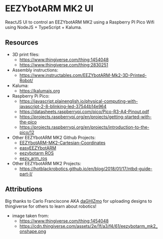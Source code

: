 # EEZYbotARM MK2 UI
ReactJS UI to control an EEZYbotARM MK2 using a Raspberry PI Pico Wifi using NodeJS + TypeScript + Kaluma.

## Resources
- 3D print files:
  - https://www.thingiverse.com/thing:1454048
  - https://www.thingiverse.com/thing:2830251
- Assembly instructions:
  - https://www.instructables.com/EEZYbotARM-Mk2-3D-Printed-Robot/
- Kaluma:
  - https://kalumajs.org
- Raspberry Pi Pico:
  - https://javascript.plainenglish.io/physical-computing-with-javascript-2-8-blinking-led-37544b14e964
  - https://datasheets.raspberrypi.com/pico/Pico-R3-A4-Pinout.pdf
  - https://projects.raspberrypi.org/en/projects/getting-started-with-the-pico
  - https://projects.raspberrypi.org/en/projects/introduction-to-the-pico/12
- Other EEZYbotARM MK2 Github Projects:
  - [EEZYbotARM-MK2-Cartesian-Coordinates](https://github.com/IdreesInc/EEZYbotARM-MK2-Cartesian-Coordinates)
  - [easyEEZYbotARM](https://github.com/meisben/easyEEZYbotARM)
  - [eezybotarm ROS](https://github.com/inaciose/eezybotarm)
  - [eezy_arm_ros](https://github.com/contagon/eezy_arm_ros)
- Other EEZYbotARM MK2 Projects:
  - https://hotblackrobotics.github.io/en/blog/2018/01/17/ntbd-guide-part-I/

## Attributions
Big thanks to Carlo Franciscone AKA [daGHIZmo](https://www.thingiverse.com/daghizmo/designs) for uploading designs to thingiverse for others to learn about robotics!
- image taken from:
  - https://www.thingiverse.com/thing:1454048
  - https://cdn.thingiverse.com/assets/2e/1f/a3/f4/61/eezybotarm_mk2_onshape.png
